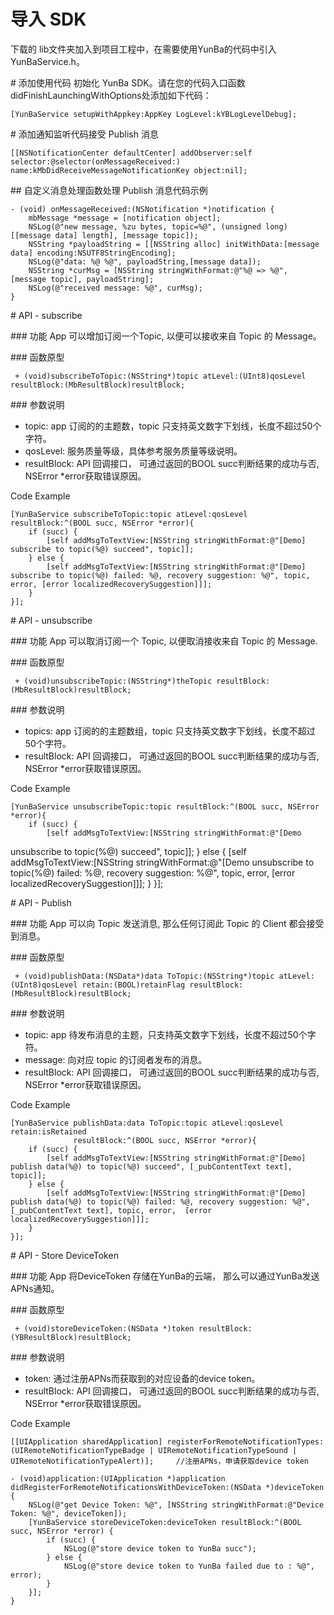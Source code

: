 # [](#id_anchor_01)导入 SDK 
下载的 lib文件夹加入到项目工程中，在需要使用YunBa的代码中引入YunBaService.h。

#[](#id_anchor_02) 添加使用代码
初始化 YunBa SDK。请在您的代码入口函数didFinishLaunchingWithOptions处添加如下代码：

    [YunBaService setupWithAppkey:AppKey LogLevel:kYBLogLevelDebug];


#[](#id_anchor_03) 添加通知监听代码接受 Publish 消息

    [[NSNotificationCenter defaultCenter] addObserver:self selector:@selector(onMessageReceived:) name:kMbDidReceiveMessageNotificationKey object:nil];


##[](#id_anchor_03_01)  自定义消息处理函数处理 Publish 消息代码示例  

    - (void) onMessageReceived:(NSNotification *)notification {
        mbMessage *message = [notification object];
        NSLog(@"new message, %zu bytes, topic=%@", (unsigned long)[[message data] length], [message topic]);
        NSString *payloadString = [[NSString alloc] initWithData:[message data] encoding:NSUTF8StringEncoding];
        NSLog(@"data: %@ %@", payloadString,[message data]);
        NSString *curMsg = [NSString stringWithFormat:@"%@ => %@", [message topic], payloadString];
        NSLog(@"received message: %@", curMsg);
    }


#[](#id_anchor_04) API - subscribe

###[](#id_anchor_04_01) 功能
App 可以增加订阅一个Topic, 以便可以接收来自 Topic 的 Message。

###[](#id_anchor_04_02) 函数原型

     + (void)subscribeToTopic:(NSString*)topic atLevel:(UInt8)qosLevel resultBlock:(MbResultBlock)resultBlock;

###[](#id_anchor_04_03) 参数说明
* topic: app 订阅的的主题数，topic 只支持英文数字下划线，长度不超过50个字符。
* qosLevel: 服务质量等级，具体参考服务质量等级说明。
* resultBlock: API 回调接口， 可通过返回的BOOL succ判断结果的成功与否, NSError *error获取错误原因。

Code Example

    [YunBaService subscribeToTopic:topic atLevel:qosLevel resultBlock:^(BOOL succ, NSError *error){
        if (succ) {
            [self addMsgToTextView:[NSString stringWithFormat:@"[Demo] subscribe to topic(%@) succeed", topic]];
        } else {
            [self addMsgToTextView:[NSString stringWithFormat:@"[Demo] subscribe to topic(%@) failed: %@, recovery suggestion: %@", topic, error, [error localizedRecoverySuggestion]]];
        }
    }];

#[](#id_anchor_05) API - unsubscribe

###[](#id_anchor_05_01) 功能
App 可以取消订阅一个 Topic, 以便取消接收来自 Topic 的 Message.

###[](#id_anchor_05_02) 函数原型


     + (void)unsubscribeTopic:(NSString*)theTopic resultBlock:(MbResultBlock)resultBlock;


###[](#id_anchor_06_03) 参数说明
* topics: app 订阅的的主题数组，topic 只支持英文数字下划线，长度不超过50个字符。
* resultBlock: API 回调接口， 可通过返回的BOOL succ判断结果的成功与否, NSError *error获取错误原因。

Code Example

    [YunBaService unsubscribeTopic:topic resultBlock:^(BOOL succ, NSError *error){
        if (succ) {
            [self addMsgToTextView:[NSString stringWithFormat:@"[Demo
unsubscribe to topic(%@) succeed", topic]];
        } else {
            [self addMsgToTextView:[NSString stringWithFormat:@"[Demo
unsubscribe to topic(%@) failed: %@, recovery suggestion: %@", topic, error, [error localizedRecoverySuggestion]]];
        }
    }];



#[](#id_anchor_06) API - Publish

###[](#id_anchor_06_01) 功能
App 可以向 Topic 发送消息, 那么任何订阅此 Topic 的 Client 都会接受到消息。

###[](#id_anchor_06_02) 函数原型

     + (void)publishData:(NSData*)data ToTopic:(NSString*)topic atLevel:(UInt8)qosLevel retain:(BOOL)retainFlag resultBlock:(MbResultBlock)resultBlock;

###[](#id_anchor_06_03) 参数说明
* topic: app 待发布消息的主题，只支持英文数字下划线，长度不超过50个字符。
* message: 向对应 topic 的订阅者发布的消息。
* resultBlock: API 回调接口， 可通过返回的BOOL succ判断结果的成功与否, NSError *error获取错误原因。

Code Example


    [YunBaService publishData:data ToTopic:topic atLevel:qosLevel retain:isRetained
                  resultBlock:^(BOOL succ, NSError *error){
        if (succ) {
            [self addMsgToTextView:[NSString stringWithFormat:@"[Demo] publish data(%@) to topic(%@) succeed", [_pubContentText text], topic]];
        } else {
            [self addMsgToTextView:[NSString stringWithFormat:@"[Demo] publish data(%@) to topic(%@) failed: %@, recovery suggestion: %@", [_pubContentText text], topic, error,  [error localizedRecoverySuggestion]]];
        }
    }];


#[](#id_anchor_07) API - Store DeviceToken

###[](#id_anchor_07_01) 功能
App 将DeviceToken 存储在YunBa的云端， 那么可以通过YunBa发送APNs通知。

###[](#id_anchor_07_02) 函数原型

     + (void)storeDeviceToken:(NSData *)token resultBlock:(YBResultBlock)resultBlock;

###[](#id_anchor_07_03) 参数说明
* token: 通过注册APNs而获取到的对应设备的device token。
* resultBlock: API 回调接口， 可通过返回的BOOL succ判断结果的成功与否, NSError *error获取错误原因。

Code Example

    [[UIApplication sharedApplication] registerForRemoteNotificationTypes:(UIRemoteNotificationTypeBadge | UIRemoteNotificationTypeSound | UIRemoteNotificationTypeAlert)];     //注册APNs，申请获取device token

    - (void)application:(UIApplication *)application didRegisterForRemoteNotificationsWithDeviceToken:(NSData *)deviceToken {
        NSLog(@"get Device Token: %@", [NSString stringWithFormat:@"Device Token: %@", deviceToken]);
        [YunBaService storeDeviceToken:deviceToken resultBlock:^(BOOL succ, NSError *error) {
            if (succ) {
                NSLog(@"store device token to YunBa succ");
            } else {
                NSLog(@"store device token to YunBa failed due to : %@", error);
            }
        }];
    }
